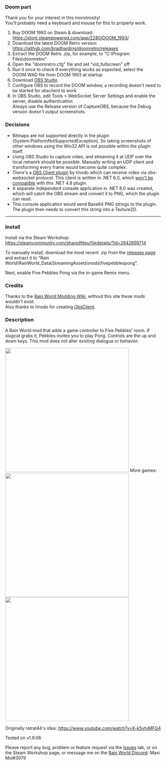 ### Doom part
Thank you for your interest in this monstrosity!  
You'll probably need a keyboard and mouse for this to properly work.  
1. Buy DOOM 1993 on Steam & download: https://store.steampowered.com/app/2280/DOOM_1993/  
2. Download the latest DOOM Retro version: https://github.com/bradharding/doomretro/releases  
3. Extract the DOOM Retro .zip, for example, to "C:\Program Files\doomretro"  
4. Open the "doomretro.cfg" file and set "vid_fullscreen" off  
5. Run it once to check if everything works as expected, select the DOOM.WAD file from DOOM 1993 at startup  
6. Download [OBS Studio](https://obsproject.com/)  
7. Configure OBS to record the DOOM window, a recording doesn't need to be started for obsclient to work  
8. In OBS Studio, edit Tools > WebSocket Server Settings and enable the server, disable authentication  
Always use the Release version of CaptureOBS, because the Debug version doesn't output screenshots.  


### Decisions
- Bitmaps are not supported directly in the plugin (System.PlatformNotSupportedException). So taking screenshots of other windows using the Win32 API is not possible within the plugin itself.
- Using OBS Studio to capture video, and streaming it at UDP over the local network should be possible. Manually writing an UDP client and transforming every frame would become quite complex.
- There's a [OBS Client plugin](https://github.com/tinodo/obsclient) by tinodo which can receive video via obs-websocket protocol. This client is written in .NET 6.0, which [won't be compatible](https://stackoverflow.com/questions/74344769/how-to-reference-net-6-0-dll-in-net-framework-4-8) with this .NET 4.8 plugin.
- A separate independent console application in .NET 6.0 was created, which will catch the OBS stream and convert it to PNG, which the plugin can read.
- This console application would send Base64 PNG strings to the plugin. The plugin then needs to convert this string into a Texture2D.


---


### Install
Install via the Steam Workshop: https://steamcommunity.com/sharedfiles/filedetails/?id=2942659714

To manually install, download the most recent .zip from the [releases page](https://github.com/woutkolkman/fivepebblespong/releases) and extract it to "Rain World\RainWorld_Data\StreamingAssets\mods\fivepebblespong".

Next, enable Five Pebbles Pong via the in-game Remix menu.


### Credits
Thanks to the [Rain World Modding Wiki](https://rainworldmodding.miraheze.org/), without this site these mods wouldn't exist.  
Also thanks to tinodo for creating [ObsClient](https://github.com/tinodo/obsclient).


### Description
A Rain World mod that adds a game controller to Five Pebbles' room. If slugcat grabs it, Pebbles invites you to play Pong. Controls are the up and down keys. This mod does not alter existing dialogue or behavior.

<img src="https://github.com/woutkolkman/fivepebblespong/blob/master/gifs/fivepebblespong.gif" height="400">
More games:  
<img src="https://github.com/woutkolkman/fivepebblespong/blob/master/gifs/fivepebblesbreakout.gif" height="400">
<img src="https://github.com/woutkolkman/fivepebblespong/blob/master/gifs/fivepebblesgrabdot.gif" height="400">

Originally ratrat44's idea: https://www.youtube.com/watch?v=X-k5ytvMFQ4

Tested on v1.9.06

Please report any bug, problem or feature request via the [Issues](https://github.com/woutkolkman/fivepebblespong/issues) tab, or on the Steam Workshop page, or message me on the [Rain World Discord](https://discord.gg/rainworld): Maxi Mol#3079
